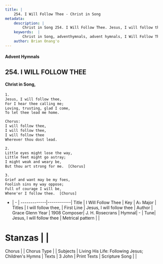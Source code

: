 ```yaml
---
title: |
    254. I Will Follow Thee - Christ in Song
metadata:
    description: |
        Christ in Song 254. I Will Follow Thee. Jesus, I will follow thee, For I hear thee calling me; Loving, trusting, glad I come, To let thee lead me home. Chorus: I will follow thee, I will follow thee,  I will follow thee Wherever thou dost lead.
    keywords:  |
        Christ in Song, adventhymnals, advent hymnals, I Will Follow Thee, Jesus, I will follow thee. I will follow thee,
    author: Brian Onang'o
---
```


#### Advent Hymnals
## 254. I WILL FOLLOW THEE
####  Christ in Song,

```txt
1.
Jesus, I will follow thee,
For I hear thee calling me;
Loving, trusting, glad I come,
To let thee lead me home.

Chorus:
I will follow thee,
I will follow thee, 
I will follow thee
Wherever thou dost lead.

2.
Little eyes might lose the way,
Little feet might go astray;
I might weak and weary be,
But thou art strong for me.  [Chorus]

3.
Grief and want may be my foes,
Foolish sins my way oppose;
Full of courage I will be,
Whene'er I follow thee.  [Chorus]

```

- |   -  |
-------------|------------|
Title | I Will Follow Thee |
Key | A♭ Major |
Titles | I will follow thee, |
First Line | Jesus, I will follow thee |
Author | Grace Glenn
Year | 1908
Composer| J. H. Rosecrans |
Hymnal|  - |
Tune| Jesus, I will follow thee |
Metrical pattern | |
# Stanzas |  |
Chorus |  |
Chorus Type |  |
Subjects | Living His Life: Following Jesus; Children's Hymns |
Texts | 3 John |
Print Texts | 
Scripture Song |  |
    
